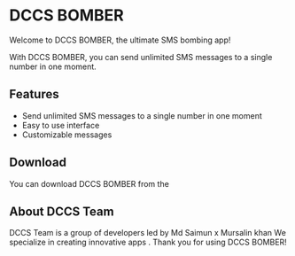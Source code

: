 # DCCS BOMBER


Welcome to DCCS BOMBER, the ultimate SMS bombing app!

With DCCS BOMBER, you can send unlimited SMS messages to a single number in one moment.

## Features
- Send unlimited SMS messages to a single number in one moment
- Easy to use interface
- Customizable messages

          
## Download

You can download DCCS BOMBER from the


## About DCCS Team  

DCCS Team is a group of developers led by Md Saimun x Mursalin khan
We specialize in creating innovative apps .
Thank you for using DCCS BOMBER!
